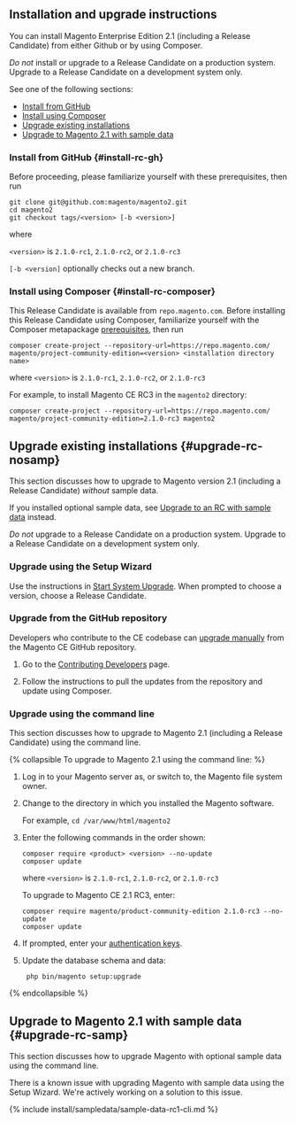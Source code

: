 <div markdown="1">

## Installation and upgrade instructions
You can install Magento Enterprise Edition 2.1 (including a Release Candidate) from either Github or by using Composer. 

<div class="bs-callout bs-callout-warning">
    <p><em>Do not</em> install or upgrade to a Release Candidate on a production system. Upgrade to a Release Candidate on a development system only.</p>
</div>

See one of the following sections:

*	[Install from GitHub](#install-rc-gh)
*	[Install using Composer](#install-rc-composer)
*	[Upgrade existing installations](#upgrade-rc-nosamp)
*	[Upgrade to Magento 2.1 with sample data](#upgrade-rc-samp)

### Install from GitHub {#install-rc-gh}
Before proceeding, please familiarize yourself with these prerequisites, then run

	git clone git@github.com:magento/magento2.git
	cd magento2
	git checkout tags/<version> [-b <version>]

where 

`<version>` is `2.1.0-rc1`, `2.1.0-rc2`, or `2.1.0-rc3`

`[-b <version]` optionally checks out a new branch.

### Install using Composer {#install-rc-composer}
This Release Candidate is available from `repo.magento.com`. Before installing this Release Candidate using Composer, familiarize yourself with the Composer metapackage  <a href="{{page.baseurl}}install-gde/prereq/integrator_install.html" target="_blank">prerequisites</a>, then run 

	composer create-project --repository-url=https://repo.magento.com/ magento/project-community-edition=<version> <installation directory name>

where `<version>` is `2.1.0-rc1`, `2.1.0-rc2`, or `2.1.0-rc3`

For example, to install Magento CE RC3 in the `magento2` directory:

	composer create-project --repository-url=https://repo.magento.com/ magento/project-community-edition=2.1.0-rc3 magento2

## Upgrade existing installations {#upgrade-rc-nosamp}
This section discusses how to upgrade to Magento version 2.1 (including a Release Candidate) *without* sample data.

If you installed optional sample data, see [Upgrade to an RC with sample data](#upgrade-rc-samp) instead.

<div class="bs-callout bs-callout-warning">
    <p><em>Do not</em> upgrade to a Release Candidate on a production system. Upgrade to a Release Candidate on a development system only.</p>
</div>

### Upgrade using the Setup Wizard
Use the instructions in [Start System Upgrade]({{page.baseurl}}comp-mgr/upgrader/upgrade-start.html). When prompted to choose a version, choose a Release Candidate.

### Upgrade from the GitHub repository
Developers who contribute to the CE codebase can <a href="{{page.baseurl}}comp-mgr/bk-compman-upgrade-guide.html" target="_blank">upgrade manually</a> from the Magento CE GitHub repository.

1.	Go to the <a href="{{page.baseurl}}install-gde/install/cli/dev_update-magento.html" target="_blank">Contributing Developers</a> page.

2.	Follow the instructions to pull the updates from the repository and update using Composer.

### Upgrade using the command line
This section discusses how to upgrade to Magento 2.1 (including a Release Candidate) using the command line.

{% collapsible To upgrade to Magento 2.1 using the command line: %}

1.	Log in to your Magento server as, or switch to, the Magento file system owner.
2.	Change to the directory in which you installed the Magento software.

	For example, `cd /var/www/html/magento2`
2.	Enter the following commands in the order shown:

		composer require <product> <version> --no-update
		composer update

	where `<version>` is `2.1.0-rc1`, `2.1.0-rc2`, or `2.1.0-rc3`

	To upgrade to Magento CE 2.1 RC3, enter:

		composer require magento/product-community-edition 2.1.0-rc3 --no-update
		composer update

3.	If prompted, enter your [authentication keys]({{page.baseurl}}comp-mgr/prereq/prereq_auth-token.html).
4. Update the database schema and data:

		php bin/magento setup:upgrade

{% endcollapsible %}

## Upgrade to Magento 2.1 with sample data {#upgrade-rc-samp}
This section discusses how to upgrade Magento with optional sample data using the command line.

<div class="bs-callout bs-callout-warning">
    <p>There is a known issue with upgrading Magento with sample data using the Setup Wizard. We're actively working on a solution to this issue.</p>
</div>

{% include install/sampledata/sample-data-rc1-cli.md %}

